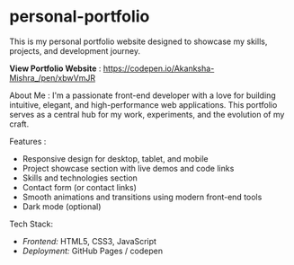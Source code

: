 # personal-portfolio
This is my personal portfolio website designed to showcase my skills, projects, and development journey.

__View Portfolio Website__ : https://codepen.io/Akanksha-Mishra_/pen/xbwVmJR

About Me :
I'm a passionate front-end developer with a love for building intuitive, elegant, and high-performance web applications. This portfolio serves as a central hub for my work, experiments, and the evolution of my craft.

Features :
- Responsive design for desktop, tablet, and mobile
- Project showcase section with live demos and code links
- Skills and technologies section
- Contact form (or contact links)
- Smooth animations and transitions using modern front-end tools
- Dark mode (optional)

Tech Stack: 
- *Frontend:* HTML5, CSS3, JavaScript
- *Deployment:* GitHub Pages / codepen 

